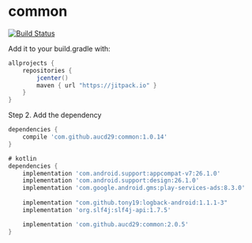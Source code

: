 # common
[![Build Status](https://travis-ci.org/aucd29/common.svg?branch=master)](https://travis-ci.org/aucd29/common)

Add it to your build.gradle with:
```gradle
allprojects {
    repositories {
        jcenter()
        maven { url "https://jitpack.io" }
    }
}
```

Step 2. Add the dependency

```gradle
dependencies {
    compile 'com.github.aucd29:common:1.0.14'
}
```
```gradle
# kotlin
dependencies {
    implementation 'com.android.support:appcompat-v7:26.1.0'
    implementation 'com.android.support:design:26.1.0'
    implementation 'com.google.android.gms:play-services-ads:8.3.0'
    
    implementation "com.github.tony19:logback-android:1.1.1-3"
    implementation 'org.slf4j:slf4j-api:1.7.5'

    implementation 'com.github.aucd29:common:2.0.5'
}
